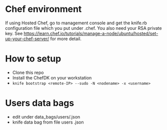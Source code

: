 # Chef environment

If using Hosted Chef, go to management console and get the knife.rb
configuration file which you put under .chef. You also need your
RSA private key. See
https://learn.chef.io/tutorials/manage-a-node/ubuntu/hosted/set-up-your-chef-server/
for more detail.

# How to setup

- Clone this repo
- Install the ChefDK on your workstation
- `knife bootstrap <remote-IP> --sudo -N <nodename> -x <username>`

# Users data bags

- edit under data_bags/users/<username>.json
- knife data bag from file users <username>.json
